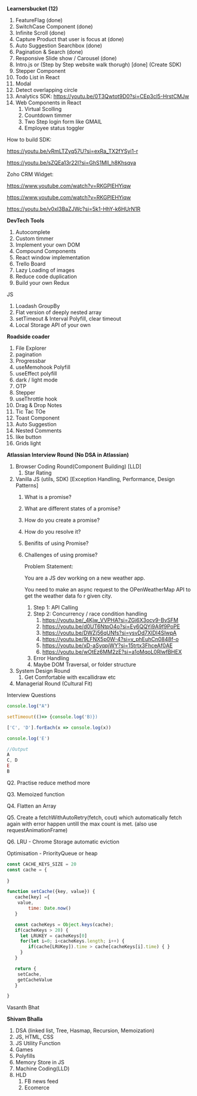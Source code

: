 **Learnersbucket (12)**

1. FeatureFlag (done)
2. SwitchCase Component (done)
3. Infinite Scroll (done)
4. Capture Product that user is focus at (done)
5. Auto Suggestion Searchbox (done)
6. Pagination & Search (done)
7. Responsive Slide show / Carousel (done)
8. Intro.js or (Step by Step website walk thorugh) [done] (Create SDK)
9. Stepper Component
10. Todo List in React
11. Modal
12. Detect overlapping circle
13. Analytics SDK: https://youtu.be/0T3Qwtot9D0?si=CEp3cl5-HrstCMJw
14. Web Components in React
    1. Virtual Scolling
    2. Countdown timmer
    3. Two Step login form like GMAIL
    4. Employee status toggler

How to build SDK:

https://youtu.be/vRmLTZyq57U?si=exRa_TX2fYSyi1-r

https://youtu.be/sZQEa13r22I?si=GhS1Mll_h8Khsqya

Zoho CRM Widget:

https://www.youtube.com/watch?v=RKGPlEHYiqw

https://www.youtube.com/watch?v=RKGPlEHYiqw

https://youtu.be/v0xI3BaZJWc?si=5k1-HhY-k6HUrN1R

**DevTech Tools**

1. Autocomplete
2. Custom timmer
3. Implement your own DOM
4. Compound Components
5. React window implementation
6. Trello Board
7. Lazy Loading of images
8. Reduce code duplication
9. Build your own Redux

JS

1. Loadash GroupBy
2. Flat version of deeply nested array
3. setTimeout & Interval Polyfill, clear timeout
4. Local Storage API of your own

**Roadside coader**

1. File Explorer
2. pagination
3. Progressbar
4. useMemohook Polyfill
5. useEffect polyfill
6. dark / light mode
7. OTP
8. Stepper
9. useThrottle hook
10. Drag & Drop Notes
11. Tic Tac TOe
12. Toast Component
13. Auto Suggestion
14. Nested Comments
15. like button
16. Grids light

**Atlassian Interview Round (No DSA in Atlassian)**

1. Browser Coding Round(Component Building) [LLD]
   1. Star Rating
2. Vanilla JS (utils, SDK) [Exception Handling, Performance, Design Patterns]
   1. What is a promise?
   2. What are different states of a promise?
   3. How do you create a promise?
   4. How do you resolve it?
   5. Benifits of using Promise?
   6. Challenges of using promise?

      Problem Statement:

      You are a JS dev working on a new weather app.

      You need to make an async request to the OPenWeatherMap API to get the weather data fo r given city.

      1. Step 1: API Calling
      2. Step 2: Concurrency / race condition handling
         1. https://youtu.be/_4Kjw_VVPHA?si=ZGi6X3ocv9-BvSFM
         2. https://youtu.be/d0UT6NtpO4o?si=Ey6QQYi9A9f9PoPE
         3. https://youtu.be/DWZj56qUNfs?si=ysvDd7XlDI4SIwpA
         4. https://youtu.be/9LFNX5p0W-4?si=v_phEuhCn0848f-o
         5. https://youtu.be/xD-aSyqpjWY?si=15trtx3FhceAf0AE
         6. https://youtu.be/wOtEz6MM2zE?si=a1oMqoL0RlwfBHEX
      3. Error Handling
      4. Maybe DOM Traversal, or folder structure
3. System Design Round
   1. Get Comfortable with excallidraw etc
4. Managerial Round (Cultural Fit)

Interview Questions

```js
console.log("A")

setTimeout(()=> {console.log('B)})

['C', 'D'].forEach(x => console.log(x))

console.log('E')

//Output
A
C, D
E
B
```

Q2. Practise reduce method more

Q3. Memoized function

Q4. Flatten an Array

Q5. Create a fetchWithAutoRetry(fetch, cout) which automatically fetch again with error happen untill the max count is met. (also use requestAnimationFrame)

Q6. LRU - Chrome Storage automatic eviction

Optimisation - PriorityQueue or heap

```js
const CACHE_KEYS_SIZE = 20
const cache = {
  
}

function setCache({key, value}) {
   cache[key] ={
	value, 
        time: Date.now()
   }

   const cacheKeys = Object.keys(cache);
   if(cacheKeys > 20) {
     let LRUKEY = cacheKeys[0]
     for(let i=0; i<cacheKeys.length; i++) {
        if(cache[LRUKey]).time > cache[cacheKeys[i].time) {	}
     }
   }

   return {
	setCache,
	getCacheValue
   }

}
```

Vasanth Bhat

**Shivam Bhalla**


1. DSA (linked list, Tree, Hasmap, Recursion, Memoization)
2. JS, HTML, CSS
3. JS Utility Function
4. Games
5. Polyfills
6. Memory Store in JS
7. Machine Coding(LLD)
8. HLD
   1. FB news feed
   2. Ecomerce
